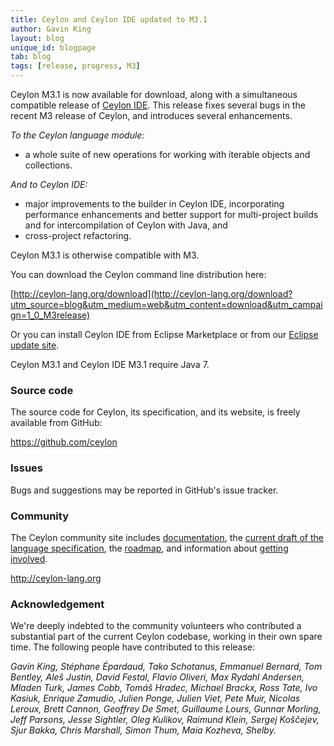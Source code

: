 ```yaml
---
title: Ceylon and Ceylon IDE updated to M3.1
author: Gavin King
layout: blog
unique_id: blogpage
tab: blog
tags: [release, progress, M3]
---
```


[M3]: /documentation/1.0/roadmap/?utm_source=blog&utm_medium=web&utm_content=roadmap_m3&utm_campaign=1_0_M3_1release#milestone_3_done
[Ceylon Herd]: https://herd.ceylon-lang.org?utm_source=blog&utm_medium=web&utm_content=ide&utm_campaign=1_0_M3_1release
[Ceylon IDE]: /documentation/1.0/ide?utm_source=blog&utm_medium=web&utm_content=ide&utm_campaign=1_0_M3_1release
[Eclipse update site]: /documentation/1.0/ide/install?utm_source=blog&utm_medium=web&utm_content=ide&utm_campaign=1_0_M3_1release

Ceylon M3.1 is now available for download, along with a simultaneous 
compatible release of [Ceylon IDE][]. This release fixes several bugs 
in the recent M3 release of Ceylon, and introduces several enhancements.

_To the Ceylon language module:_

- a whole suite of new operations for working with iterable objects 
  and collections.

_And to Ceylon IDE:_

- major improvements to the builder in Ceylon IDE, incorporating
  performance enhancements and better support for multi-project
  builds and for intercompilation of Ceylon with Java, and
- cross-project refactoring.

Ceylon M3.1 is otherwise compatible with M3.

You can download the Ceylon command line distribution here:

[http://ceylon-lang.org/download](http://ceylon-lang.org/download?utm_source=blog&utm_medium=web&utm_content=download&utm_campaign=1_0_M3release)

Or you can install Ceylon IDE from Eclipse Marketplace or from our 
[Eclipse update site].

Ceylon M3.1 and Ceylon IDE M3.1 require Java 7.

### Source code

The source code for Ceylon, its specification, and its website, is 
freely available from GitHub:

<https://github.com/ceylon>

### Issues

Bugs and suggestions may be reported in GitHub's issue tracker.

### Community

The Ceylon community site includes 
[documentation](/documentation/1.0/?utm_source=blog&utm_medium=web&utm_content=documentation&utm_campaign=1_0_M3_1release), 
the [current draft of the language specification](/documentation/1.0/spec/?utm_source=blog&utm_medium=web&utm_content=introduction&utm_campaign=1_0_M3_1release), 
the [roadmap](/documentation/1.0/roadmap?utm_source=blog&utm_medium=web&utm_content=roadmap&utm_campaign=1_0_M3_1release),
and information about [getting involved](/code?utm_source=blog&utm_medium=web&utm_content=code&utm_campaign=1_0_M3_1release).

<http://ceylon-lang.org>

### Acknowledgement

We're deeply indebted to the community volunteers who contributed a 
substantial part of the current Ceylon codebase, working in their own 
spare time. The following people have contributed to this release:

*Gavin King, Stéphane Épardaud, Tako Schotanus, Emmanuel Bernard, 
Tom Bentley, Aleš Justin, David Festal, Flavio Oliveri, 
Max Rydahl Andersen, Mladen Turk, James Cobb, Tomáš Hradec, 
Michael Brackx, Ross Tate, Ivo Kasiuk, Enrique Zamudio,
Julien Ponge, Julien Viet, Pete Muir, Nicolas Leroux, Brett Cannon, 
Geoffrey De Smet, Guillaume Lours, Gunnar Morling, Jeff Parsons, 
Jesse Sightler, Oleg Kulikov, Raimund Klein, Sergej Koščejev, 
Sjur Bakka, Chris Marshall, Simon Thum, Maia Kozheva, Shelby.*
